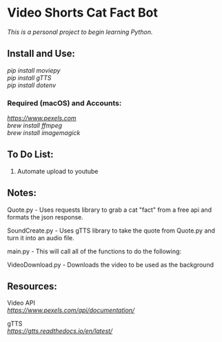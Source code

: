 # Video Shorts Cat Fact Bot 
<em>This is a personal project to begin learning Python.</em>

## Install and Use:
<em>pip install moviepy</em>\
<em>pip install gTTS</em>\
<em>pip install dotenv</em>


### Required (macOS) and Accounts:
<em>https://www.pexels.com</em>\
<em>brew install ffmpeg</em>\
<em>brew install imagemagick</em>


## To Do List:

1. Automate upload to youtube


## Notes: 

Quote.py - Uses requests library to grab a cat "fact" from a free api and formats the json response.

SoundCreate.py - Uses gTTS library to take the quote from Quote.py and turn it into an audio file.

main.py - This will call all of the functions to do the following: 

VideoDownload.py - Downloads the video to be used as the background

## Resources:

Video API \
<em>https://www.pexels.com/api/documentation/</em> 

gTTS \
<em>https://gtts.readthedocs.io/en/latest/</em>












